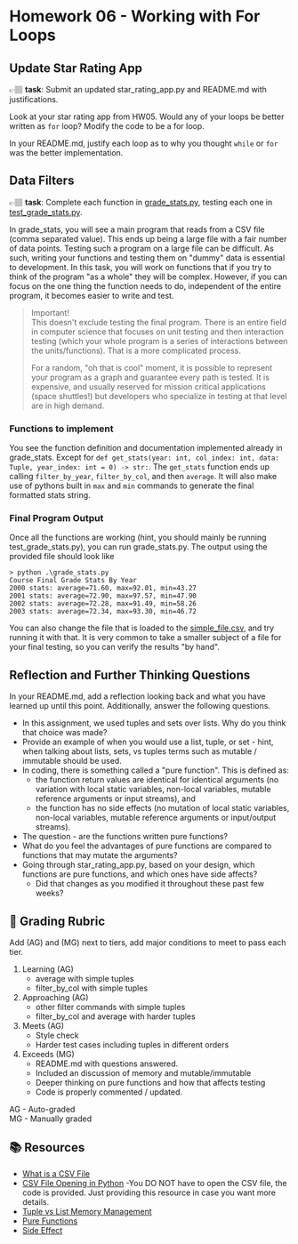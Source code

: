 # Homework 06 - Working with For Loops

## Update Star Rating App

👉🏽 **task**:  Submit an updated star_rating_app.py and README.md with justifications. 

Look at your star rating app from HW05. Would any of your loops be better written as `for` loop? Modify the code to be a for loop.

In your README.md, justify each loop as to why you thought `while` or `for` was the better implementation. 



## Data Filters

👉🏽 **task**: Complete each function in [grade_stats.py](grade_stats.py), testing each one in [test_grade_stats.py](test_grade_stats.py).


In grade_stats, you will see a main program that reads from a CSV file (comma separated value). This ends up being a large file with a fair
number of data points. Testing such a program on a large file can be difficult. As such, writing your functions and testing them on "dummy"
data is essential to development. In this task, you will work on functions that if you try to think of the program "as a whole" 
they will be complex. However, if you can focus on the one thing the function needs to do, independent of the entire program, it becomes
easier to write and test. 

> Important!  
> This doesn't exclude testing the final program. There is an entire field in computer science that focuses on unit testing and then interaction
> testing (which your whole program is a series of interactions between the units/functions). That is a more complicated process. 
> 
> For a random, "oh that is cool" moment, it is possible to represent your program as a graph and guarantee every path is tested. 
> It is expensive, and usually reserved for mission critical applications (space shuttles!) but developers who specialize in 
> testing at that level are in high demand. 


### Functions to implement

You see the function definition and documentation implemented already in grade_stats. Except for `def get_stats(year: int, col_index: int, data: Tuple, year_index: int = 0) -> str:`. The `get_stats` function ends up calling `filter_by_year`, `filter_by_col`, and then `average`. It will also make use of pythons built in `max` and `min` commands
to generate the final formatted stats string.

### Final Program Output

Once all the functions are working (hint, you should mainly be running test_grade_stats.py), you can run grade_stats.py. The output using
the provided file should look like

```text
> python .\grade_stats.py
Course Final Grade Stats By Year
2000 stats: average=71.60, max=92.01, min=43.27
2001 stats: average=72.90, max=97.57, min=47.90
2002 stats: average=72.28, max=91.49, min=58.26
2003 stats: average=72.34, max=93.30, min=46.72
```

You can also change the file that is loaded to the [simple_file.csv](simple_file.csv), and try running it with that. It is very common to take a smaller subject of a file for your final testing, so you can verify the results "by hand". 

## Reflection and Further Thinking Questions

In your README.md, add a reflection looking back and what you have learned up until this point. Additionally, answer the following questions.

* In this assignment, we used tuples and sets over lists. Why do you think that choice was made? 
* Provide an example of when you would use a list, tuple, or set - hint, when talking about lists, sets, vs tuples terms such as mutable / immutable should be used. 
* In coding, there is something called a "pure function". This is defined as:
  * the function return values are identical for identical arguments (no variation with local static variables, non-local variables, mutable reference arguments or input streams), and
  * the function has no side effects (no mutation of local static variables, non-local variables, mutable reference arguments or input/output streams).
* The question - are the functions written pure functions?
* What do you feel the advantages of pure functions are compared to functions that may mutate the arguments?
* Going through star_rating_app.py, based on your design, which functions are pure functions, and which ones have side affects?
  * Did that changes as you modified it throughout these past few weeks?

## 📝 Grading Rubric


Add (AG) and (MG) next to tiers, add major conditions to meet to pass each tier. 

1. Learning (AG)
   * average with simple tuples
   * filter_by_col with simple tuples
2. Approaching  (AG)
   * other filter commands with simple tuples
   * filter_by_col and average with harder tuples
3. Meets  (AG)
   * Style check
   * Harder test cases including tuples in different orders
4. Exceeds  (MG)
   * README.md with questions answered. 
   * Included an discussion of memory and mutable/immutable 
   * Deeper thinking on pure functions and how that affects testing
   * Code is properly commented / updated. 


AG - Auto-graded  
MG - Manually graded


## 📚 Resources
* [What is a CSV File](https://www.howtogeek.com/348960/what-is-a-csv-file-and-how-do-i-open-it/)
* [CSV File Opening in Python](https://www.tutorialspoint.com/how-to-read-csv-file-in-pytho) -You DO NOT have to open the CSV file, the code is provided. Just providing this resource in case you want more details. 
* [Tuple vs List Memory Management](https://www.opensourceforu.com/2021/05/memory-management-in-lists-and-tuples/)
* [Pure Functions](https://www.opensourceforu.com/2021/05/memory-management-in-lists-and-tuples/)
* [Side Effect](https://en.wikipedia.org/wiki/Side_effect_(computer_science))